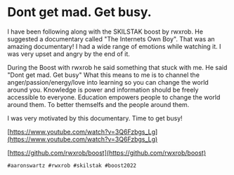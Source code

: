 # Dont get mad. Get busy.

I have been following along with the SKILSTAK boost by rwxrob. He
suggested a documentary called "The Internets Own Boy". That was an
amazing documentary! I had a wide range of emotions while watching it.
I was very upset and angry by the end of it.

During the Boost with rwxrob he said something that stuck with me. He
said "Dont get mad. Get busy" What this means to  me is to channel the
anger/passion/energy/love into learning so you can change the world
around you.  Knowledge is power and information should be freely
accessible to everyone. Education empowers people to change the world
around them. To better themselfs and the people around them.

I was very motivated by this documentary. Time to get busy!

[https://www.youtube.com/watch?v=3Q6Fzbgs_Lg](https://www.youtube.com/watch?v=3Q6Fzbgs_Lg)

[https://github.com/rwxrob/boost](https://github.com/rwxrob/boost)

    #aaronswartz #rwxrob #skilstak #boost2022
